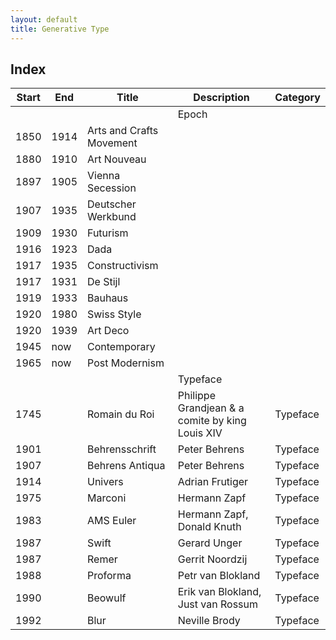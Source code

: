 ```yaml
---
layout: default
title: Generative Type
---
```


## Index 

| Start | End   | Title                       | Description   | Category |
| ---   | ---   | --- | --- | --- |
| | | | Epoch | |									
| 1850  | 1914  | Arts and Crafts Movement    | |             | Epoch |
| 1880  | 1910	| Art Nouveau                 | |             | Epoch |
| 1897  | 1905	| Vienna Secession            | |             | Epoch |
| 1907  | 1935	| Deutscher Werkbund          | |             | Epoch |
| 1909  | 1930	| Futurism                    | |             | Epoch |
| 1916  | 1923	| Dada | | | Epoch |
| 1917  | 1935	| Constructivism | | | Epoch |
| 1917  | 1931	| De Stijl | | | Epoch |
| 1919  | 1933	| Bauhaus | | | Epoch |
| 1920  | 1980	| Swiss Style  | | | Epoch |
| 1920  | 1939	| Art Deco | | | Epoch |
| 1945  | now	  | Contemporary | | | Epoch |
| 1965  | now	  | Post Modernism | | | Epoch |
| | | | Typeface | |									
| 1745 | | Romain du Roi | Philippe Grandjean & a comite by king Louis XIV | Typeface |
| 1901 | | Behrensschrift | Peter Behrens | Typeface |
| 1907 | | Behrens Antiqua | Peter Behrens | Typeface |
| 1914 | | Univers | Adrian Frutiger | Typeface |
| 1975 | | Marconi | Hermann Zapf | Typeface |
| 1983 | | AMS Euler | Hermann Zapf, Donald Knuth | Typeface |
| 1987 | | Swift	| Gerard Unger | Typeface |
| 1987 | | Remer	| Gerrit Noordzij | Typeface |
| 1988 | | Proforma | Petr van Blokland | Typeface |
| 1990 | | Beowulf | Erik van Blokland, Just van Rossum | Typeface |
| 1992 | | Blur | Neville Brody | Typeface |
